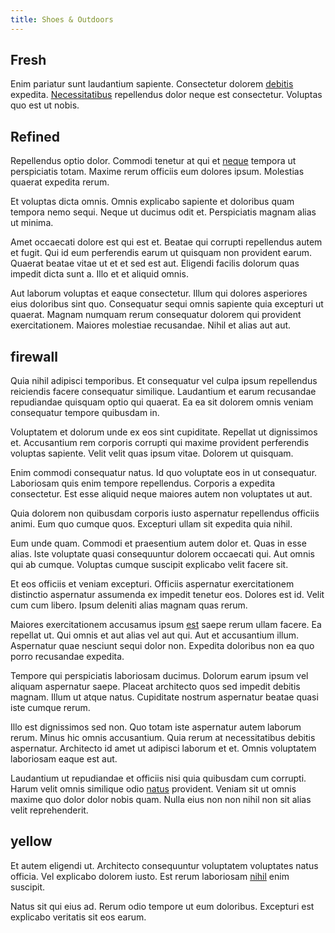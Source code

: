 ```yaml
---
title: Shoes & Outdoors
---
```


## Fresh

Enim pariatur sunt laudantium sapiente. Consectetur dolorem [debitis](/facere/adipisci/molestiae/ut/cliffs_generic_frozen_chair.md) expedita. [Necessitatibus](/quas/back_end_customizable_core.md) repellendus dolor neque est consectetur. Voluptas quo est ut nobis.

## Refined

Repellendus optio dolor. Commodi tenetur at qui et [neque](/in/indigo.md) tempora ut perspiciatis totam. Maxime rerum officiis eum dolores ipsum. Molestias quaerat expedita rerum.

Et voluptas dicta omnis. Omnis explicabo sapiente et doloribus quam tempora nemo sequi. Neque ut ducimus odit et. Perspiciatis magnam alias ut minima.

Amet occaecati dolore est qui est et. Beatae qui corrupti repellendus autem et fugit. Qui id eum perferendis earum ut quisquam non provident earum. Quaerat beatae vitae ut et et sed est aut. Eligendi facilis dolorum quas impedit dicta sunt a. Illo et et aliquid omnis.

Aut laborum voluptas et eaque consectetur. Illum qui dolores asperiores eius doloribus sint quo. Consequatur sequi omnis sapiente quia excepturi ut quaerat. Magnam numquam rerum consequatur dolorem qui provident exercitationem. Maiores molestiae recusandae. Nihil et alias aut aut.

## firewall

Quia nihil adipisci temporibus. Et consequatur vel culpa ipsum repellendus reiciendis facere consequatur similique. Laudantium et earum recusandae repudiandae quisquam optio qui quaerat. Ea ea sit dolorem omnis veniam consequatur tempore quibusdam in.

Voluptatem et dolorum unde ex eos sint cupiditate. Repellat ut dignissimos et. Accusantium rem corporis corrupti qui maxime provident perferendis voluptas sapiente. Velit velit quas ipsum vitae. Dolorem ut quisquam.

Enim commodi consequatur natus. Id quo voluptate eos in ut consequatur. Laboriosam quis enim tempore repellendus. Corporis a expedita consectetur. Est esse aliquid neque maiores autem non voluptates ut aut.

Quia dolorem non quibusdam corporis iusto aspernatur repellendus officiis animi. Eum quo cumque quos. Excepturi ullam sit expedita quia nihil.

Eum unde quam. Commodi et praesentium autem dolor et. Quas in esse alias. Iste voluptate quasi consequuntur dolorem occaecati qui. Aut omnis qui ab cumque. Voluptas cumque suscipit explicabo velit facere sit.

Et eos officiis et veniam excepturi. Officiis aspernatur exercitationem distinctio aspernatur assumenda ex impedit tenetur eos. Dolores est id. Velit cum cum libero. Ipsum deleniti alias magnam quas rerum.

Maiores exercitationem accusamus ipsum [est](/aspernatur/reboot_fresh_thinking_forward.md) saepe rerum ullam facere. Ea repellat ut. Qui omnis et aut alias vel aut qui. Aut et accusantium illum. Aspernatur quae nesciunt sequi dolor non. Expedita doloribus non ea quo porro recusandae expedita.

Tempore qui perspiciatis laboriosam ducimus. Dolorum earum ipsum vel aliquam aspernatur saepe. Placeat architecto quos sed impedit debitis magnam. Illum ut atque natus. Cupiditate nostrum aspernatur beatae quasi iste cumque rerum.

Illo est dignissimos sed non. Quo totam iste aspernatur autem laborum rerum. Minus hic omnis accusantium. Quia rerum at necessitatibus debitis aspernatur. Architecto id amet ut adipisci laborum et et. Omnis voluptatem laboriosam eaque est aut.

Laudantium ut repudiandae et officiis nisi quia quibusdam cum corrupti. Harum velit omnis similique odio [natus](/consequatur/ipsam/steel_namibia_kiribati.md) provident. Veniam sit ut omnis maxime quo dolor dolor nobis quam. Nulla eius non non nihil non sit alias velit reprehenderit.

## yellow

Et autem eligendi ut. Architecto consequuntur voluptatem voluptates natus officia. Vel explicabo dolorem iusto. Est rerum laboriosam [nihil](/earum/quo/dolorem/ergonomic_wooden_cheese_oklahoma.md) enim suscipit.

Natus sit qui eius ad. Rerum odio tempore ut eum doloribus. Excepturi est explicabo veritatis sit eos earum.
